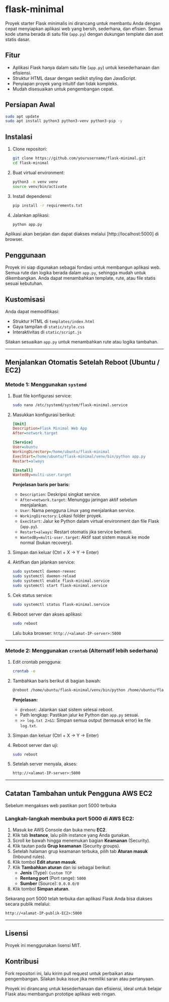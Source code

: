 # flask-minimal

Proyek starter Flask minimalis ini dirancang untuk membantu Anda dengan cepat menyiapkan aplikasi web yang bersih, sederhana, dan efisien. Semua kode utama berada di satu file (`app.py`) dengan dukungan template dan aset statis dasar.

## Fitur

* Aplikasi Flask hanya dalam satu file (`app.py`) untuk kesederhanaan dan efisiensi.
* Struktur HTML dasar dengan sedikit styling dan JavaScript.
* Penyiapan proyek yang intuitif dan tidak kompleks.
* Mudah disesuaikan untuk pengembangan cepat.

## Persiapan Awal

```bash
sudo apt update
sudo apt install python3 python3-venv python3-pip -y
```

## Instalasi

1. Clone repositori:

   ```bash
   git clone https://github.com/yourusername/flask-minimal.git
   cd flask-minimal
   ```

2. Buat virtual environment:

   ```bash
   python3 -m venv venv
   source venv/bin/activate
   ```

3. Install dependensi:

   ```bash
   pip install -r requirements.txt
   ```

4. Jalankan aplikasi:

   ```bash
   python app.py
   ```

Aplikasi akan berjalan dan dapat diakses melalui [http://localhost:5000] di browser.

## Penggunaan

Proyek ini siap digunakan sebagai fondasi untuk membangun aplikasi web. Semua rute dan logika berada dalam `app.py`, sehingga mudah untuk dikembangkan. Anda dapat menambahkan template, rute, atau file statis sesuai kebutuhan.

## Kustomisasi

Anda dapat memodifikasi:

* Struktur HTML di `templates/index.html`
* Gaya tampilan di `static/style.css`
* Interaktivitas di `static/script.js`

Silakan sesuaikan `app.py` untuk menambahkan rute atau logika tambahan.

---

## Menjalankan Otomatis Setelah Reboot (Ubuntu / EC2)

### Metode 1: Menggunakan `systemd`

1. Buat file konfigurasi service:

   ```bash
   sudo nano /etc/systemd/system/flask-minimal.service
   ```

2. Masukkan konfigurasi berikut:

   ```ini
   [Unit]
   Description=Flask Minimal Web App
   After=network.target

   [Service]
   User=ubuntu
   WorkingDirectory=/home/ubuntu/flask-minimal
   ExecStart=/home/ubuntu/flask-minimal/venv/bin/python app.py
   Restart=always

   [Install]
   WantedBy=multi-user.target
   ```

   **Penjelasan baris per baris:**

   * `Description`: Deskripsi singkat service.
   * `After=network.target`: Menunggu jaringan aktif sebelum menjalankan.
   * `User`: Nama pengguna Linux yang menjalankan service.
   * `WorkingDirectory`: Lokasi folder proyek.
   * `ExecStart`: Jalur ke Python dalam virtual environment dan file Flask (`app.py`).
   * `Restart=always`: Restart otomatis jika service berhenti.
   * `WantedBy=multi-user.target`: Aktif saat sistem masuk ke mode normal (bukan recovery).

3. Simpan dan keluar (Ctrl + X → Y → Enter)

4. Aktifkan dan jalankan service:

   ```bash
   sudo systemctl daemon-reexec
   sudo systemctl daemon-reload
   sudo systemctl enable flask-minimal.service
   sudo systemctl start flask-minimal.service
   ```

5. Cek status service:

   ```bash
   sudo systemctl status flask-minimal.service
   ```

6. Reboot server dan akses aplikasi:

   ```bash
   sudo reboot
   ```

   Lalu buka browser: `http://<alamat-IP-server>:5000`

---

### Metode 2: Menggunakan `crontab` (Alternatif lebih sederhana)

1. Edit crontab pengguna:

   ```bash
   crontab -e
   ```

2. Tambahkan baris berikut di bagian bawah:

   ```bash
   @reboot /home/ubuntu/flask-minimal/venv/bin/python /home/ubuntu/flask-minimal/app.py >> /home/ubuntu/flask-minimal/log.txt 2>&1
   ```

   **Penjelasan:**

   * `@reboot`: Jalankan saat sistem selesai reboot.
   * Path lengkap: Pastikan jalur ke Python dan `app.py` sesuai.
   * `>> log.txt 2>&1`: Simpan semua output (termasuk error) ke file `log.txt`.

3. Simpan dan keluar (Ctrl + X → Y → Enter)

4. Reboot server dan uji:

   ```bash
   sudo reboot
   ```

5. Setelah server menyala, akses:

   ```
   http://<alamat-IP-server>:5000
   ```

---

## Catatan Tambahan untuk Pengguna AWS EC2

Sebelum mengakses web pastikan port 5000 terbuka
### Langkah-langkah membuka port 5000 di AWS EC2:
   1. Masuk ke AWS Console dan buka menu **EC2**.
   2. Klik tab **Instance**, lalu pilih instance yang Anda gunakan.
   3. Scroll ke bawah hingga menemukan bagian **Keamanan** (Security).
   4. Klik tautan pada **Grup keamanan** (Security groups).
   5. Setelah halaman grup keamanan terbuka, pilih tab **Aturan masuk** (Inbound rules).
   6. Klik tombol **Edit aturan masuk**.
   7. Klik **Tambahkan aturan** dan isi sebagai berikut:
      * **Jenis** (Type): `Custom TCP`
      * **Rentang port** (Port range): `5000`
      * **Sumber** (Source): `0.0.0.0/0`
   8. Klik tombol **Simpan aturan**.

  Sekarang port 5000 telah terbuka dan aplikasi Flask Anda bisa diakses secara publik melalui:

  ```
  http://<alamat-IP-publik-EC2>:5000
  ```

---

## Lisensi

Proyek ini menggunakan lisensi MIT.

## Kontribusi

Fork repositori ini, lalu kirim pull request untuk perbaikan atau pengembangan. Silakan buka issue jika memiliki saran atau pertanyaan.

Proyek ini dirancang untuk kesederhanaan dan efisiensi, ideal untuk belajar Flask atau membangun prototipe aplikasi web ringan.
